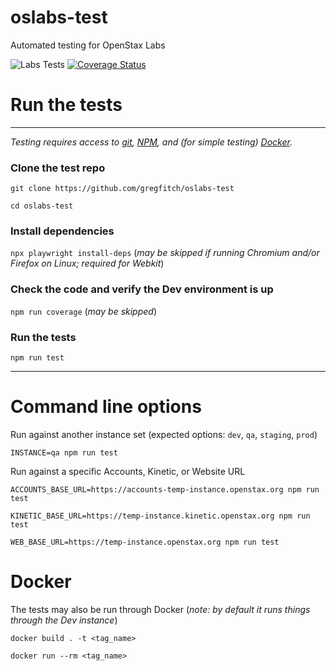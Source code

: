 # oslabs-test
Automated testing for OpenStax Labs

![Labs Tests](https://github.com/gregfitch/oslabs-test/actions/workflows/test.yml/badge.svg) [![Coverage Status](https://coveralls.io/repos/github/gregfitch/oslabs-test/badge.svg?branch=main)](https://coveralls.io/github/gregfitch/oslabs-test?branch=main)

# Run the tests
---

*Testing requires access to [git](https://git-scm.com/downloads), [NPM](https://docs.npmjs.com/downloading-and-installing-node-js-and-npm), and (for simple testing) [Docker](https://docs.docker.com/engine/install/).*

### Clone the test repo

`git clone https://github.com/gregfitch/oslabs-test`

`cd oslabs-test`

### Install dependencies

`npx playwright install-deps` (*may be skipped if running Chromium and/or Firefox on Linux; required for Webkit*)

### Check the code and verify the Dev environment is up

`npm run coverage` (*may be skipped*)

### Run the tests

`npm run test`

---

# Command line options

Run against another instance set (expected options: `dev`, `qa`, `staging`, `prod`)

`INSTANCE=qa npm run test`

Run against a specific Accounts, Kinetic, or Website URL

`ACCOUNTS_BASE_URL=https://accounts-temp-instance.openstax.org npm run test`

`KINETIC_BASE_URL=https://temp-instance.kinetic.openstax.org npm run test`

`WEB_BASE_URL=https://temp-instance.openstax.org npm run test`

# Docker

The tests may also be run through Docker (*note: by default it runs things through the Dev instance*)

`docker build . -t <tag_name>`

`docker run --rm <tag_name>`
